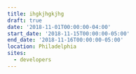 ```yaml
---
title: ihgkjhgkjhg
draft: true
date: '2018-11-01T00:00:00-04:00'
start_date: '2018-11-15T00:00:00-05:00'
end_date: '2018-11-16T00:00:00-05:00'
location: Philadelphia
sites:
  - developers
---
```


